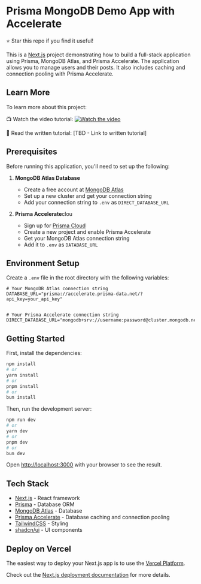 # Prisma MongoDB Demo App with Accelerate

⭐ Star this repo if you find it useful!

This is a [Next.js](https://nextjs.org) project demonstrating how to build a full-stack application using Prisma, MongoDB Atlas, and Prisma Accelerate. The application allows you to manage users and their posts. It also includes caching and connection pooling with Prisma Accelerate. 

## Learn More

To learn more about this project:

📺 Watch the video tutorial:
[![Watch the video](https://img.youtube.com/vi/<video_id>/maxresdefault.jpg)](https://youtu.be/<video_id>)

📖 Read the written tutorial:
[TBD - Link to written tutorial]

## Prerequisites

Before running this application, you'll need to set up the following:

1. **MongoDB Atlas Database**
   - Create a free account at [MongoDB Atlas](https://www.mongodb.com/cloud/atlas/register/?utm_campaign=devrel&utm_source=third-party-content&utm_medium=cta&utm_content=prisma-mongodb-tutorial&utm_term=jesse.hall)
   - Set up a new cluster and get your connection string
   - Add your connection string to `.env` as `DIRECT_DATABASE_URL`

2. **Prisma Accelerate**clou
   - Sign up for [Prisma Cloud](https://cloud.prisma.io)
   - Create a new project and enable Prisma Accelerate
   - Get your MongoDB Atlas connection string
   - Add it to `.env` as `DATABASE_URL`

## Environment Setup

Create a `.env` file in the root directory with the following variables:

```env
# Your MongoDB Atlas connection string
DATABASE_URL="prisma://accelerate.prisma-data.net/?api_key=your_api_key"


# Your Prisma Accelerate connection string
DIRECT_DATABASE_URL="mongodb+srv://username:password@cluster.mongodb.net/database_name"
```

## Getting Started

First, install the dependencies:

```bash
npm install
# or
yarn install
# or
pnpm install
# or
bun install
```

Then, run the development server:

```bash
npm run dev
# or
yarn dev
# or
pnpm dev
# or
bun dev
```

Open [http://localhost:3000](http://localhost:3000) with your browser to see the result.

## Tech Stack

- [Next.js](https://nextjs.org/) - React framework
- [Prisma](https://www.prisma.io/) - Database ORM
- [MongoDB Atlas](https://www.mongodb.com/atlas/?utm_campaign=devrel&utm_source=third-party-content&utm_medium=cta&utm_content=prisma-mongodb-tutorial&utm_term=jesse.hall) - Database
- [Prisma Accelerate](https://www.prisma.io/data-platform/accelerate) - Database caching and connection pooling
- [TailwindCSS](https://tailwindcss.com/) - Styling
- [shadcn/ui](https://ui.shadcn.com/) - UI components

## Deploy on Vercel

The easiest way to deploy your Next.js app is to use the [Vercel Platform](https://vercel.com/new?utm_medium=default-template&filter=next.js&utm_source=create-next-app&utm_campaign=create-next-app-readme).

Check out the [Next.js deployment documentation](https://nextjs.org/docs/app/building-your-application/deploying) for more details.
